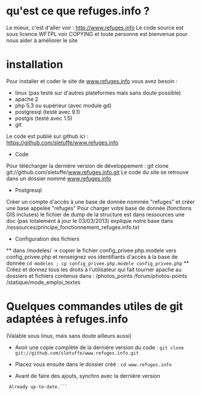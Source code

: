 qu'est ce que refuges.info ?
============================

Le mieux, c'est d'aller voir : http://www.refuges.info
Le code source est sous licence WFTPL voir COPYING et toute personne est bienvenue pour nous aider à améliorer le site

installation
============

Pour installer et coder le site de www.refuges.info vous avez besoin :

* linux (pas testé sur d'autres plateformes mais sans doute possible)
* apache 2 
* php 5.3 ou supérieur (avec module gd)
* postgresql (testé avec 9.1)
* postgis (testé avec 1.5)
* git

Le code est publié sur github ici :
https://github.com/sletuffe/www.refuges.info

* Code 

Pour télécharger la dernière version de développement :
   git clone git://github.com/sletuffe/www.refuges.info.git
Le code du site se retrouve dans un dossier nommé www.refuges.info

* Postgresql

Créer un compte d'accès à une base de donnée nommée "refuges" et créer une base appelée "refuges"
Pour charger votre base de donnée (fonctions GIS incluses) le fichier de dump de la structure est dans ressources
une doc (pas totalement à jour le 03/03/2013) explique notre base dans 
/ressources/principe_fonctionnement_refuges.info.txt


* Configuration des fichiers

** dans /modeles/
-> copier le fichier config_privee.php.modele vers config_privee.php et renseignez vos identifiants d'accès à la base de donnée
```cd modeles ; cp config_privee.php.modele config_privee.php```
** Créez et donnez tous les droits à l'utilisateur qui fait tourner apache au dossiers et fichiers contenus dans :
/photos_points
/forum/photos-points
/statique/mode_emploi_textes

Quelques commandes utiles de git adaptées à refuges.info
========================================================
(Valable sous linux, mais sans doute ailleurs aussi)

* Avoir une copie complète de la dernière version du code :
```git clone git://github.com/sletuffe/www.refuges.info.git```

* Placez vous ensuite dans le dossier créé :
```cd www.refuges.info```

* Avant de faire des ajouts, synchro avec la dernière version
```git pull
 Already up-to-date.```


